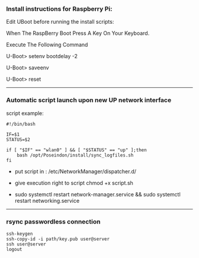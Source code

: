 ### Install instructions for Raspberry Pi:

Edit UBoot before running the install scripts:

When The RaspBerry Boot Press A Key On Your Keyboard.

Execute The Following Command

U-Boot> setenv bootdelay -2

U-Boot> saveenv

U-Boot> reset

----
### Automatic script launch upon new UP network interface

script example:

```
#!/bin/bash

IF=$1
STATUS=$2

if [ "$IF" == "wlan0" ] && [ "$STATUS" == "up" ];then
    bash /opt/Poseindon/install/sync_logfiles.sh
fi

```
 
- put script in : /etc/NetworkManager/dispatcher.d/

- give execution right to script 
chmod +x script.sh

- sudo systemctl restart network-manager.service && sudo systemctl restart networking.service


---
### rsync passwordless connection
```
ssh-keygen
ssh-copy-id -i path/key.pub user@server
ssh user@server
logout
```

